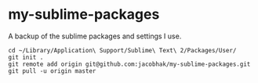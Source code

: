 my-sublime-packages
===================
A backup of the sublime packages and settings I use.

    cd ~/Library/Application\ Support/Sublime\ Text\ 2/Packages/User/
    git init .
    git remote add origin git@github.com:jacobhak/my-sublime-packages.git
    git pull -u origin master